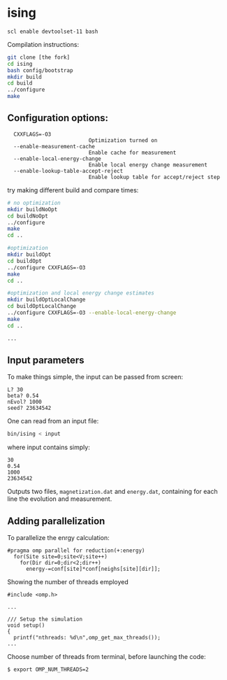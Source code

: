 # ising

```
scl enable devtoolset-11 bash
```

Compilation instructions:

``` bash
git clone [the fork]
cd ising
bash config/bootstrap
mkdir build
cd build
../configure
make
```

## Configuration options:

```
  CXXFLAGS=-O3
	                      Optimization turned on
  --enable-measurement-cache
                          Enable cache for measurement
  --enable-local-energy-change
                          Enable local energy change measurement
  --enable-lookup-table-accept-reject
                          Enable lookup table for accept/reject step
```

try making different build and compare times:

``` bash
# no optimization
mkdir buildNoOpt
cd buildNoOpt
../configure
make
cd ..

#optimization
mkdir buildOpt
cd buildOpt
../configure CXXFLAGS=-O3
make
cd ..

#optimization and local energy change estimates
mkdir buildOptLocalChange
cd buildOptLocalChange
../configure CXXFLAGS=-O3 --enable-local-energy-change
make
cd ..

...

```


## Input parameters

To make things simple, the input can be passed from screen:
```
L? 30
beta? 0.54
nEvol? 1000
seed? 23634542
```

One can read from an input file:
```bash
bin/ising < input
```
where input contains simply:

```
30
0.54
1000
23634542
```

Outputs two files, `magnetization.dat` and `energy.dat`, containing for each line the evolution and measurement.


## Adding parallelization

To parallelize the enrgy calculation:
```
#pragma omp parallel for reduction(+:energy)
  for(Site site=0;site<V;site++)
    for(Dir dir=0;dir<2;dir++)
      energy-=conf[site]*conf[neighs[site][dir]];

```

Showing the number of threads employed
```
#include <omp.h>

...

/// Setup the simulation
void setup()
{
  printf("nthreads: %d\n",omp_get_max_threads());
...
```


Choose number of threads from terminal, before launching the code:
```
$ export OMP_NUM_THREADS=2
```
